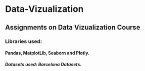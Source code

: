 # Data-Vizualization

## Assignments on Data Vizualization Course
### Libraries used:
#### Pandas, MatplotLib, Seaborn and Plotly.
##### Datasets used: Barcelona Datasets.
